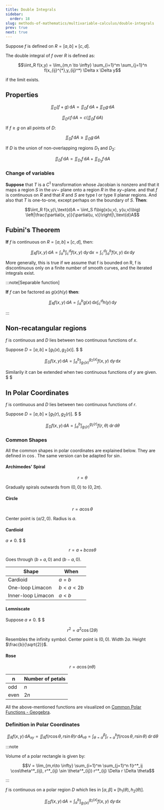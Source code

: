 ```yaml
---
title: Double Integrals
sidebar:
  order: 18
slug: methods-of-mathematics/multivariable-calculus/double-integrals
prev: true
next: true
---
```


Suppose $f$ is defined on $R = [a,b] \times [c,d]$.

The double integral of $f$ over $R$ is defined as:

```math
\iint_R f(x,y) = \lim_{m,n \to \infty} \sum_{i=1}^m \sum_{j=1}^n f(x_{ij}^{*},y_{ij}^*) \Delta x \Delta y
```

if the limit exists.

## Properties

```math
\iint_D (f + g)\,\text{d}A =
\iint_D f\,\text{d}A +
\iint_D g\,\text{d}A
```

```math
\iint_D cf\,\text{d}A =
c\left(\iint_D f\,\text{d}A\right)
```

If $f \ge g$ on all points of $D$:

```math
\iint_D f\,\text{d}A \ge
\iint_D g\,\text{d}A
```

If $D$ is the union of non-overlapping regions $D_1$ and $D_2$:

```math
\iint_D f\,\text{d}A =
\iint_{D_1} f\,\text{d}A +
\iint_{D_2} f\,\text{d}A
```

### Change of variables

**Suppose** that $T$ is a $C^1$ transformation whose Jacobian is nonzero and that it maps a region
$S$ in the $uv$− plane onto a region $R$ in the $xy$−plane. and that $f$ is continuous on $R$ and that $R$ and $S$ are type I or type II planar regions. And also that $T$ is one-to-one, except perhaps on the boundary of $S$. **Then**:

```math
\iint_R f(x,y)\,\text{d}A =
\iint_S f\big(x(u,v), y(u,v)\big) \left|\frac{\partial(x, y)}{\partial(u, v)}\right|\,\text{d}A
```

## Fubini's Theorem

**If** $f$ is continuous on $R = [a,b] \times [c,d]$, then:

```math
\iint_R f(x,y)\,\text{d}A =
\int_a^b \int_c^d f(x,y)\;\text{d}y\,\text{d}x =
\int_c^d \int_a^b f(x,y)\;\text{d}x\,\text{d}y
```

More generally, this is true if we assume that f is bounded on R, f is discontinuous only on a finite number of
smooth curves, and the iterated integrals exist.

:::note[Separable function]

**If** $f$ can be factored as $g(x)h(y)$ **then**:

```math
\iint_R f(x,y)\,\text{d}A =\int_a^b g(x)\,\text{d}x \int_c^d h(y)\,\text{d}y
```

:::

## Non-recatangular regions

$f$ is continuous and $D$ lies between two continuous functions of $x$.

Suppose $D = [a,b] \times [g_1(x), g_2(x)]$. $ $

```math
\iint_D f(x,y)\,\text{d}A =\int_a^b \int_{g_1(x)}^{g_2(x)} f(x,y)\;\text{d}y\,\text{d}x
```

Similarily it can be extended when two continuous functions of $y$ are given. $ $

## In Polar Coordinates

$f$ is continuous and $D$ lies between two continuous functions of $r$.

Suppose $D = [a,b] \times [g_1(r), g_2(r)]$. $ $

```math
\iint_D f(x,y)\,\text{d}A =\int_a^b \int_{g_1(r)}^{g_2(r)} f(r,\theta)\;\text{d}r\,\text{d}\theta
```

### Common Shapes

All the common shapes in polar coordinates are explained below. They are defined in $\cos$. The same version can be adapted for $\sin$.

#### Archimedes' Spiral

```math
r=\theta
```

Gradually spirals outwards from $(0,0)$ to $(0, 2\pi)$.

#### Circle

```math
r=a\cos\theta
```

Center point is $(a/2,0)$. Radius is $a$.

#### Cardioid

$a\neq 0$. $ $

```math
r=a+bcos\theta
```

Goes through $(b+a,0)$ and $(b-a,0)$.

| Shape              | When             |
| ------------------ | ---------------- |
| Cardioid           | $a=b$            |
| One-loop Limacon   | $b \lt a \lt 2b$ |
| Inner-loop Limacon | $a \lt b$         |

#### Lemniscate

Suppose $a\neq 0$. $ $

```math
r^2 = a^2 \cos(2\theta)
```

Resembles the infinity symbol. Center point is $(0,0)$. Width $2a$. Height $\frac{b}{\sqrt{2}}$.

#### Rose

```math
r = a \cos (n\theta)
```

| n    | Number of petals |
| ---- | ---------------- |
| odd  | $n$              |
| even | $2n$             |

All the above-mentioned functions are visualized on [Common Polar Functions - Geogebra](https://www.geogebra.org/graphing/x4ykj7hk).

### Definition in Polar Coordinates

```math
\iint_R f(x,y)\,\text{d}A_{xy}=
\iint_R f(r \cos\theta, r \sin\theta)r \,\text{d}A_{r\theta}=
\int_{\theta=\alpha}^\beta \int_{r=a}^{b} f(r\cos\theta,r\sin\theta)\;\text{d}r\,\text{d}\theta
```

:::note

Volume of a polar rectangle is given by:

```math
V = \lim_{m,n\to \infty}
\sum_{i=1}^m 
\sum_{j=1}^n
f(r^*_ij \cos\theta^*_{ij}, r^*_{ij} \sin \theta^*_{ij})
r^*_{ij}
\Delta r \Delta \theta
```

:::

$f$ is continuous on a polar region $D$ which lies in $[\alpha,\beta]\times[h_1(\theta),h_2(\theta)]$.

```math
\iint_D f(x,y)\,\text{d}A =\int_a^b \int_{g_1(x)}^{g_2(x)} f(x,y)\;\text{d}y\,\text{d}x
```
